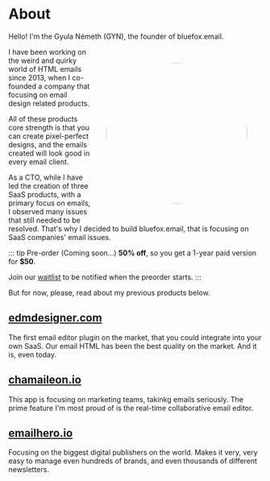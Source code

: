 # About

Hello! I'm the Gyula Németh (GYN), the founder of bluefox.email.

![Me](/assets/me.png)

I have been working on the weird and quirky world of HTML emails since 2013, when I co-founded a company that focusing on email design related products.

All of these products core strength is that you can create pixel-perfect designs, and the emails created will look good in every email client.

As a CTO, while I have led the creation of three SaaS products, with a primary focus on emails, I observed many issues that still needed to be resolved. That's why I decided to build bluefox.email, that is focusing on SaaS companies' email issues.

::: tip Pre-order (Coming soon...)
**50% off**, so you get a 1-year paid version for **$50**.

Join our [waitlist](/signup-waitlist.html) to be notified when the preorder starts.
:::

But for now, please, read about my previous products below.

## [edmdesigner.com](https://edmdesigner.com)
The first email editor plugin on the market, that you could integrate into your own SaaS. Our email HTML has been the best quality on the market. And it is, even today.

## [chamaileon.io](https://chamaileon.io)
This app is focusing on marketing teams, takinkg emails seriously. The prime feature I'm most proud of is the real-time collaborative email editor.

## [emailhero.io](https://emailhero.io)
Focusing on the biggest digital publishers on the world. Makes it very, very easy to manage even hundreds of brands, and even thousands of different newsletters.


<style scoped>
  img {
      border-radius: 50%;
      max-width: 100%;
      width: 280px;

      display: block;
      float: right;

      margin: 30px;
  }

  @media only screen and (max-width: 500px) {
    img {
      float: none;
      width: 512px;
      margin: 0;
    }
  }
</style>

